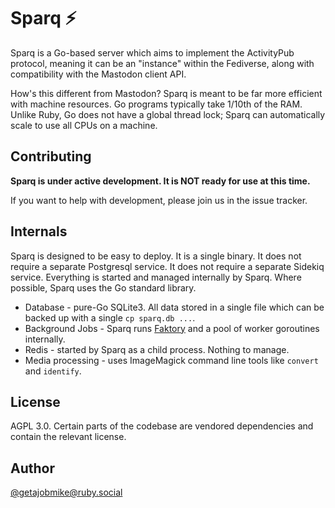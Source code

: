 # Sparq ⚡️

Sparq is a Go-based server which aims to implement the ActivityPub protocol, meaning it can be an "instance" within the Fediverse, along with compatibility with the Mastodon client API.

How's this different from Mastodon? Sparq is meant to be far more efficient with machine resources. Go programs typically take 1/10th of the RAM. Unlike Ruby, Go does not have a global thread lock; Sparq can automatically scale to use all CPUs on a machine.

## Contributing

**Sparq is under active development. It is NOT ready for use at this time.**

If you want to help with development, please join us in the issue tracker.

## Internals

Sparq is designed to be easy to deploy.
It is a single binary.
It does not require a separate Postgresql service.
It does not require a separate Sidekiq service.
Everything is started and managed internally by Sparq.
Where possible, Sparq uses the Go standard library.

* Database - pure-Go SQLite3. All data stored in a single file which can be backed up with a single `cp sparq.db ...`.
* Background Jobs - Sparq runs [Faktory](https://github.com/contribsys/faktory) and a pool of worker goroutines internally.
* Redis - started by Sparq as a child process. Nothing to manage.
* Media processing - uses ImageMagick command line tools like `convert` and `identify`.

## License

AGPL 3.0. Certain parts of the codebase are vendored dependencies and contain the relevant license.

## Author

[@getajobmike@ruby.social](https://ruby.social/@getajobmike)